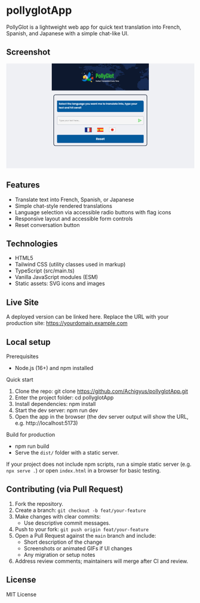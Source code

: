 # pollyglotApp

PollyGlot is a lightweight web app for quick text translation into French, Spanish, and Japanese with a simple chat-like UI.

## Screenshot
![PollyGlot screenshot](/screenshot.png)

## Features
- Translate text into French, Spanish, or Japanese
- Simple chat-style rendered translations
- Language selection via accessible radio buttons with flag icons
- Responsive layout and accessible form controls
- Reset conversation button

## Technologies
- HTML5
- Tailwind CSS (utility classes used in markup)
- TypeScript (src/main.ts)
- Vanilla JavaScript modules (ESM)
- Static assets: SVG icons and images

## Live Site
A deployed version can be linked here. Replace the URL with your production site:
https://yourdomain.example.com

## Local setup

Prerequisites
- Node.js (16+) and npm installed

Quick start
1. Clone the repo:
   git clone https://github.com/Achigyus/pollyglotApp.git
2. Enter the project folder:
   cd pollyglotApp
3. Install dependencies:
   npm install
4. Start the dev server:
   npm run dev
5. Open the app in the browser (the dev server output will show the URL, e.g. http://localhost:5173)

Build for production
- npm run build
- Serve the `dist/` folder with a static server.

If your project does not include npm scripts, run a simple static server (e.g. `npx serve .`) or open `index.html` in a browser for basic testing.

## Contributing (via Pull Request)
1. Fork the repository.
2. Create a branch: `git checkout -b feat/your-feature`
3. Make changes with clear commits:
   - Use descriptive commit messages.
4. Push to your fork: `git push origin feat/your-feature`
5. Open a Pull Request against the `main` branch and include:
   - Short description of the change
   - Screenshots or animated GIFs if UI changes
   - Any migration or setup notes
6. Address review comments; maintainers will merge after CI and review.

## License
MIT License